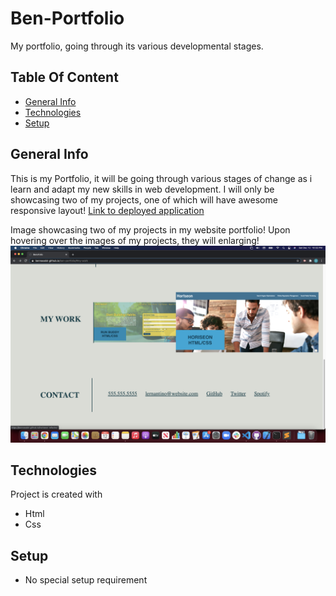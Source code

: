 # Ben-Portfolio
My portfolio, going through its various developmental stages.

## Table Of Content
* [General Info](#general-info)
* [Technologies](#technologies)
* [Setup](#setup)

## General Info
This is my Portfolio, it will be going through various stages of change as i learn and adapt my new skills in web development. I will only be showcasing two of my projects, one of which will have awesome responsive layout! [Link to deployed application](https://bennasabir.github.io/ben-portfolio/)

Image showcasing two of my projects in my website portfolio!
Upon hovering over the images of my projects, they will enlarging!
<img src="./assets/images/portfolioimage.png">

## Technologies
Project is created with 
* Html
* Css

## Setup
* No special setup requirement
